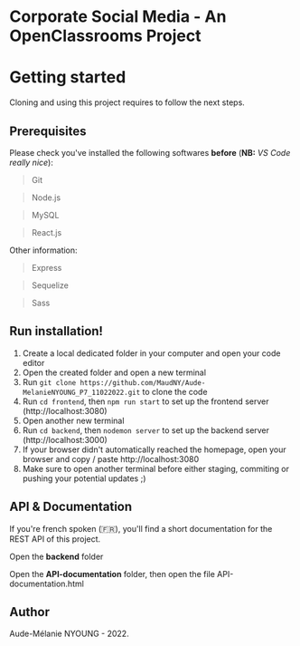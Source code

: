 # Corporate Social Media - An OpenClassrooms Project

<h1>Getting started</h1>

Cloning and using this project requires to follow the next steps.

<h2>Prerequisites</h2>

Please check you've installed the following softwares **before** (**NB:** *VS Code really nice*):

> Git

> Node.js

> MySQL

> React.js

Other information:

> Express

> Sequelize

> Sass

<h2>Run installation!</h2>

1. Create a local dedicated folder in your computer and open your code editor
2. Open the created folder and open a new terminal
3. Run ` git clone https://github.com/MaudNY/Aude-MelanieNYOUNG_P7_11022022.git ` to clone the code
4. Run ` cd frontend `, then ` npm run start ` to set up the frontend server (http://localhost:3080)
5. Open another new terminal
7. Run ` cd backend `, then ` nodemon server ` to set up the backend server (http://localhost:3000)
8. If your browser didn't automatically reached the homepage, open your browser and copy / paste http://localhost:3080
9. Make sure to open another terminal before either staging, commiting or pushing your potential updates ;)

<h2>API & Documentation</h2>

If you're french spoken (🇫🇷), you'll find a short documentation for the REST API of this project.

Open the **backend** folder

Open the **API-documentation** folder, then open the file API-documentation.html

<h2>Author</h2>

Aude-Mélanie NYOUNG - 2022.
